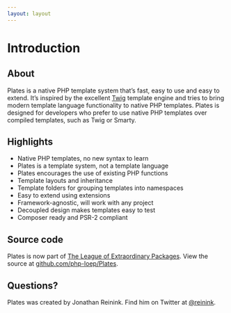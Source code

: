 ```yaml
---
layout: layout
---
```


Introduction
============

## About

Plates is a native PHP template system that’s fast, easy to use and easy to extend. It’s inspired by the excellent [Twig](http://twig.sensiolabs.org/) template engine and tries to bring modern template language functionality to native PHP templates. Plates is designed for developers who prefer to use native PHP templates over compiled templates, such as Twig or Smarty.

## Highlights

- Native PHP templates, no new syntax to learn
- Plates is a template system, not a template language
- Plates encourages the use of existing PHP functions
- Template layouts and inheritance
- Template folders for grouping templates into namespaces
- Easy to extend using extensions
- Framework-agnostic, will work with any project
- Decoupled design makes templates easy to test
- Composer ready and PSR-2 compliant

## Source code

Plates is now part of [The League of Extraordinary Packages](http://www.thephpleague.com/). View the source at [github.com/php-loep/Plates](https://github.com/php-loep/Plates).

## Questions?

Plates was created by Jonathan Reinink. Find him on Twitter at [@reinink](https://twitter.com/reinink).